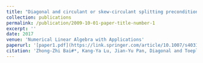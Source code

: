 ```yaml
---
title: "Diagonal and circulant or skew-circulant splitting preconditioners for spatial fractional diffusion equations"
collection: publications
permalink: /publication/2009-10-01-paper-title-number-1
excerpt: ''
date: 2017
venue: 'Numerical Linear Algebra with Applications'
paperurl: '[paper1.pdf](https://link.springer.com/article/10.1007/s40314-017-0570-6)'
citation: 'Zhong-Zhi Bai#*, Kang-Ya Lu, Jian-Yu Pan, Diagonal and Toeplitz splitting iteration methods for diagonal-plus-Toeplitz linear systems from spatial fractional diffusion equations, Numerical Linear Algebra with Applications, 2017, 24(4): 1-15(e2093).'
---
```


